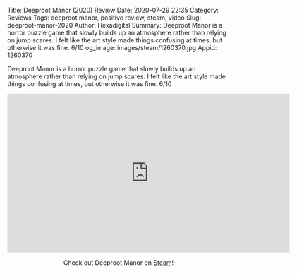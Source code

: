 Title: Deeproot Manor (2020) Review
Date: 2020-07-29 22:35
Category: Reviews
Tags: deeproot manor, positive review, steam, video
Slug: deeproot-manor-2020
Author: Hexadigital
Summary: Deeproot Manor is a horror puzzle game that slowly builds up an atmosphere rather than relying on jump scares. I felt like the art style made things confusing at times, but otherwise it was fine. 6/10
og_image: images/steam/1260370.jpg
Appid: 1260370

Deeproot Manor is a horror puzzle game that slowly builds up an atmosphere rather than relying on jump scares. I felt like the art style made things confusing at times, but otherwise it was fine. 6/10

<center><iframe src="https://www.youtube.com/embed/0cA0c2zcpUU?feature=oembed" allow="accelerometer; autoplay; encrypted-media; gyroscope; picture-in-picture" width="640" height="360" frameborder="0"></iframe>

Check out Deeproot Manor on [Steam](https://store.steampowered.com/app/1260370/?curator_clanid=34633900)!</center>